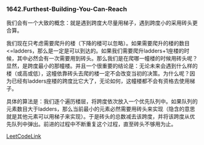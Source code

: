 ### 1642.Furthest-Building-You-Can-Reach

我们会有一个大致的概念：就是遇到跨度大尽量用梯子，遇到跨度小的采用砖头更合算。

我们现在只考虑需要爬升的楼（下降的楼可以忽略）。如果需要爬升的楼的数目<=ladders，那么是一定是可以到达的。如果我们需要爬升ladders+1座楼的时候，其中必然会有一次需要用到砖头。那么我们是在爬哪一幢楼的时候用砖头呢？显然，是跨度最小的那幢楼。并且一个很重要的结论是：无论未来会遇到什么样的楼（或高或低），这幢依靠砖头去爬的楼一定不会改变当初的决策。为什么呢？因为已经有ladders座楼的跨度比它大了，无论如何，这幢楼都不会有资格去使用梯子。

具体的算法是：我们逐个遍历楼层，将跨度依次放入一个优先队列中。如果队列的元素数目大于ladders，那么当前最小的元素必然需要用砖头来实现（隐含的意思就是其他元素可以用梯子来实现）。于是砖头的总数减去该跨度，并将该跨度从优先队列中弹出。前进的过程中不断重复这个过程，直至砖头不够用为止。

[LeetCodeLink](https://leetcode.com/problems/furthest-building-you-can-reach/)
